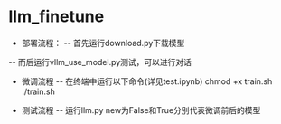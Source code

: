 # llm_finetune
- 部署流程：
-- 首先运行download.py下载模型

-- 而后运行vllm_use_model.py测试，可以进行对话


- 微调流程
-- 在终端中运行以下命令(详见test.ipynb)
chmod +x train.sh
./train.sh


- 测试流程
-- 运行llm.py
  new为False和True分别代表微调前后的模型

